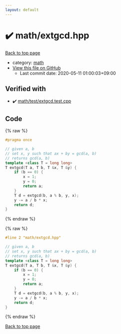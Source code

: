 ```yaml
---
layout: default
---
```


<!-- mathjax config similar to math.stackexchange -->
<script type="text/javascript" async
  src="https://cdnjs.cloudflare.com/ajax/libs/mathjax/2.7.5/MathJax.js?config=TeX-MML-AM_CHTML">
</script>
<script type="text/x-mathjax-config">
  MathJax.Hub.Config({
    TeX: { equationNumbers: { autoNumber: "AMS" }},
    tex2jax: {
      inlineMath: [ ['$','$'] ],
      processEscapes: true
    },
    "HTML-CSS": { matchFontHeight: false },
    displayAlign: "left",
    displayIndent: "2em"
  });
</script>

<script type="text/javascript" src="https://cdnjs.cloudflare.com/ajax/libs/jquery/3.4.1/jquery.min.js"></script>
<script src="https://cdn.jsdelivr.net/npm/jquery-balloon-js@1.1.2/jquery.balloon.min.js" integrity="sha256-ZEYs9VrgAeNuPvs15E39OsyOJaIkXEEt10fzxJ20+2I=" crossorigin="anonymous"></script>
<script type="text/javascript" src="../../assets/js/copy-button.js"></script>
<link rel="stylesheet" href="../../assets/css/copy-button.css" />


# :heavy_check_mark: math/extgcd.hpp

<a href="../../index.html">Back to top page</a>

* category: <a href="../../index.html#7e676e9e663beb40fd133f5ee24487c2">math</a>
* <a href="{{ site.github.repository_url }}/blob/master/math/extgcd.hpp">View this file on GitHub</a>
    - Last commit date: 2020-05-11 01:00:03+09:00




## Verified with

* :heavy_check_mark: <a href="../../verify/math/test/extgcd.test.cpp.html">math/test/extgcd.test.cpp</a>


## Code

<a id="unbundled"></a>
{% raw %}
```cpp
#pragma once

// given a, b
// set x, y such that ax + by = gcd(a, b)
// returns gcd(a, b)
template <class T = long long>
T extgcd(T a, T b, T &x, T &y) {
    if (b == 0) {
        x = 1;
        y = 0;
        return a;
    }
    T d = extgcd(b, a % b, y, x);
    y -= a / b * x;
    return d;
}

```
{% endraw %}

<a id="bundled"></a>
{% raw %}
```cpp
#line 2 "math/extgcd.hpp"

// given a, b
// set x, y such that ax + by = gcd(a, b)
// returns gcd(a, b)
template <class T = long long>
T extgcd(T a, T b, T &x, T &y) {
    if (b == 0) {
        x = 1;
        y = 0;
        return a;
    }
    T d = extgcd(b, a % b, y, x);
    y -= a / b * x;
    return d;
}

```
{% endraw %}

<a href="../../index.html">Back to top page</a>

